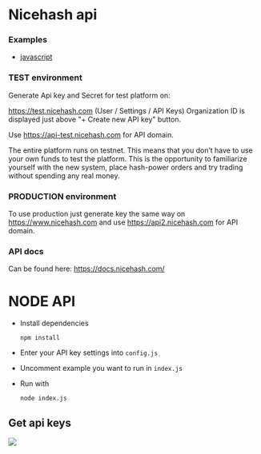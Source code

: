 # Nicehash api

### Examples

- [javascript](https://github.com/nicehash/rest-clients-demo/blob/master/javascript/hashpower.js)

### TEST environment

Generate Api key and Secret for test platform on:

https://test.nicehash.com (User / Settings / API Keys)
Organization ID is displayed just above "+ Create new API key" button.

Use https://api-test.nicehash.com for API domain.

The entire platform runs on testnet. This means that you don’t have to use your own funds to test the platform. This is the opportunity to familiarize yourself with the new system, place hash-power orders and try trading without spending any real money.

### PRODUCTION environment

To use production just generate key the same way on https://www.nicehash.com and use https://api2.nicehash.com for API domain.

### API docs
Can be found here: https://docs.nicehash.com/

# NODE API

- Install dependencies

	`npm install`
	
- Enter your API key settings into `config.js`
- Uncomment example you want to run in `index.js`
- Run with

	`node index.js`

## Get api keys

![](https://raw.githubusercontent.com/nicehash/rest-clients-demo/master/generate_key.gif)
